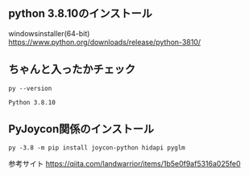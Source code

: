 ## python 3.8.10のインストール
windowsinstaller(64-bit)
https://www.python.org/downloads/release/python-3810/

## ちゃんと入ったかチェック
`
py --version
`

`
Python 3.8.10
`

## PyJoycon関係のインストール
```
py -3.8 -m pip install joycon-python hidapi pyglm  
```

参考サイト
https://qiita.com/landwarrior/items/1b5e0f9af5316a025fe0